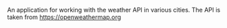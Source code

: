 An application for working with the weather API in various cities. 
The API is taken from https://openweathermap.org
